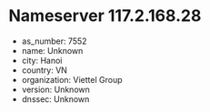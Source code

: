 # Nameserver 117.2.168.28

* as_number: 7552
* name: Unknown
* city: Hanoi
* country: VN
* organization: Viettel Group
* version: Unknown
* dnssec: Unknown
